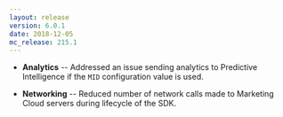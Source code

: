 ```yaml
---
layout: release
version: 6.0.1
date: 2018-12-05
mc_release: 215.1
---
```

* **Analytics** -- Addressed an issue sending analytics to Predictive Intelligence if the `MID` configuration value is used.

* **Networking** -- Reduced number of network calls made to Marketing Cloud servers during lifecycle of the SDK.